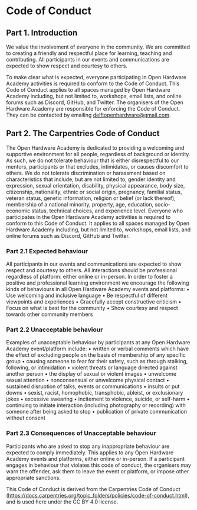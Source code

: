 # Code of Conduct

## Part 1. Introduction
We value the involvement of everyone in the community. We are committed to creating a friendly and respectful place for learning, teaching and contributing. All participants in our events and communications are expected to show respect and courtesy to others.

To make clear what is expected, everyone participating in Open Hardware Academy activities is required to conform to the Code of Conduct. This Code of Conduct applies to all spaces managed by Open Hardware Academy including, but not limited to, workshops, email lists, and online forums such as Discord, GitHub, and Twitter.
The organisers of the Open Hardware Academy are responsible for enforcing the Code of Conduct. They can be contacted by emailing delftopenhardware@gmail.com. 

## Part 2. The Carpentries Code of Conduct
The Open Hardware Academy is dedicated to providing a welcoming and supportive environment for all people, regardless of background or identity. As such, we do not tolerate behaviour that is either disrespectful to our mentors, participants or that excludes, intimidates, or causes discomfort to others. We do not tolerate discrimination or harassment based on characteristics that include, but are not limited to, gender identity and expression, sexual orientation, disability, physical appearance, body size, citizenship, nationality, ethnic or social origin, pregnancy, familial status, veteran status, genetic information, religion or belief (or lack thereof), membership of a national minority, property, age, education, socio-economic status, technical choices, and experience level.
Everyone who participates in the Open Hardware Academy activities is required to conform to this Code of Conduct. It applies to all spaces managed by Open Hardware Academy including, but not limited to, workshops, email lists, and online forums such as Discord, GitHub and Twitter. 

### Part 2.1 Expected behaviour
All participants in our events and communications are expected to show respect and courtesy to others. All interactions should be professional regardless of platform: either online or in-person. In order to foster a positive and professional learning environment we encourage the following kinds of behaviours in all Open Hardware Academy events and platforms:
•	Use welcoming and inclusive language
•	Be respectful of different viewpoints and experiences
•	Gracefully accept constructive criticism
•	Focus on what is best for the community
•	Show courtesy and respect towards other community members

### Part 2.2 Unacceptable behaviour
Examples of unacceptable behaviour by participants at any Open Hardware Academy event/platform include:
•	written or verbal comments which have the effect of excluding people on the basis of membership of any specific group
•	causing someone to fear for their safety, such as through stalking, following, or intimidation
•	violent threats or language directed against another person
•	the display of sexual or violent images
•	unwelcome sexual attention
•	nonconsensual or unwelcome physical contact
•	sustained disruption of talks, events or communications
•	insults or put downs
•	sexist, racist, homophobic, transphobic, ableist, or exclusionary jokes
•	excessive swearing
•	incitement to violence, suicide, or self-harm
•	continuing to initiate interaction (including photography or recording) with someone after being asked to stop
•	publication of private communication without consent

### Part 2.3 Consequences of Unacceptable behaviour
Participants who are asked to stop any inappropriate behaviour are expected to comply immediately. This applies to any Open Hardware Academy events and platforms, either online or in-person. If a participant engages in behaviour that violates this code of conduct, the organisers may warn the offender, ask them to leave the event or platform, or impose other appropriate sanctions.

This Code of Conduct is derived from the Carpentries Code of Conduct (https://docs.carpentries.org/topic_folders/policies/code-of-conduct.html), and is used here under the CC BY 4.0 license. 
